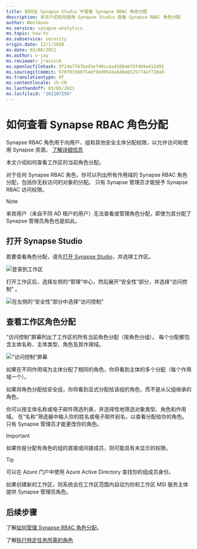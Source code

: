 ```yaml
---
title: 如何在 Synapse Studio 中查看 Synapse RBAC 角色分配
description: 本文介绍如何使用 Synapse Studio 查看 Synapse RBAC 角色分配
author: WenJason
ms.service: synapse-analytics
ms.topic: how-to
ms.subservice: security
origin.date: 12/1/2020
ms.date: 03/08/2021
ms.author: v-jay
ms.reviewer: jrasnick
ms.openlocfilehash: 9f2da7747bed1ef40ccea4108a6f5f4b9e412d91
ms.sourcegitcommit: 5707919d0754df9dd9543a6d8e6525774af738a9
ms.translationtype: HT
ms.contentlocale: zh-CN
ms.lasthandoff: 03/05/2021
ms.locfileid: "102207256"
---
```

# <a name="how-to-review-synapse-rbac-role-assignments"></a>如何查看 Synapse RBAC 角色分配

Synapse RBAC 角色用于向用户、组和其他安全主体分配权限，以允许访问和使用 Synapse 资源。  [了解详细信息](./synapse-workspace-synapse-rbac.md)

本文介绍如何查看工作区的当前角色分配。

对于任何 Synapse RBAC 角色，你可以列出所有作用域的 Synapse RBAC 角色分配，包括你无权访问的对象的分配。 只有 Synapse 管理员才能授予 Synapse RBAC 访问权限。  

>[!Note]
>来宾用户（来自不同 AD 租户的用户）无法查看或管理角色分配，即使为其分配了 Synapse 管理员角色也是如此。    

## <a name="open-synapse-studio"></a>打开 Synapse Studio  

若要查看角色分配，请先[打开 Synapse Studio](https://web.azuresynapse.net/)，并选择工作区。 

![登录到工作区](./media/common/login-workspace.png) 
 
 打开工作区后，选择左侧的“管理”中心，然后展开“安全性”部分，并选择“访问控制”  。 

 ![在左侧的“安全性”部分中选择“访问控制”](./media/how-to-manage-synapse-rbac-role-assignments/left-nav-security-access-control.png)

## <a name="review-workspace-role-assignments"></a>查看工作区角色分配

“访问控制”屏幕列出了工作区的所有当前角色分配（按角色分组）。 每个分配都包含主体名称、主体类型、角色及其作用域。

![“访问控制”屏幕](./media/how-to-review-synapse-rbac-role-assignments/access-control-assignments.png)

如果在不同作用域为主体分配了相同的角色，你将看到主体的多个分配（每个作用域一个）。  

如果将角色分配给安全组，你将看到显式分配给该组的角色，而不是从父组继承的角色。  

你可以按主体名称或电子邮件筛选列表，并选择性地筛选对象类型、角色和作用域。 在“名称”筛选器中输入你的姓名或电子邮件别名，以查看分配给你的角色。 只有 Synapse 管理员才能更改你的角色。

>[!Important] 
>如果你是分配有角色的组的直接或间接成员，则可能具有未显示的权限。

>[!tip]
>可以在 Azure 门户中使用 Azure Active Directory 查找你的组成员身份。  

如果创建新的工作区，则系统会在工作区范围内自动为你和工作区 MSI 服务主体提供 Synapse 管理员角色。

## <a name="next-steps"></a>后续步骤

了解[如何管理 Synapse RBAC 角色分配](./how-to-manage-synapse-rbac-role-assignments.md)。

了解[执行特定任务所需的角色](./synapse-workspace-understand-what-role-you-need.md)